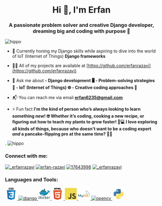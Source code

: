 <h1 align="center">Hi 👋, I'm Erfan</h1>
<h3 align="center">A passionate problem solver and creative Django developer, dreaming big and coding with purpose 🚀</h3>

![hippo](https://i.giphy.com/media/v1.Y2lkPTc5MGI3NjExa3FpNDg4MXY5ZHA1azFrNDVlenFvcjZnbWM0bmt4dW90NjRwdDBwMiZlcD12MV9pbnRlcm5hbF9naWZfYnlfaWQmY3Q9Zw/ZVik7pBtu9dNS/giphy.gif)

- 🌱 Currently honing my Django skills while aspiring to dive into the world of IoT (Internet of Things) **Django frameworks**

- 👨‍💻 All of my projects are available at [https://github.com/erfanrazavi](https://github.com/erfanrazavi)

- 💬 Ask me about **- Django development 🖥️ - Problem-solving strategies 🧩 - IoT (Internet of Things) 🌐 - Creative coding approaches 🎨**

- 📬 You can reach me via email **erfan6235@gmail.com**

- ⚡ Fun fact **I'm the kind of person who’s always looking to learn something new! 🤓 Whether it’s coding, cooking a new recipe, or figuring out how to teach my plants to grow faster! 🌱💻 I love exploring all kinds of things, because who doesn't want to be a coding expert *and* a pancake-flipping pro at the same time? 🥞✨**

.
![hippo](https://media.giphy.com/media/bJ4TVNYNUympPgcpem/giphy.gif?cid=790b7611n94e3feyqt6h9mrugqqtqm5yqfgiyo0nmt9xpkob&ep=v1_gifs_search&rid=giphy.gif&ct=gf)

<h3 align="left">Connect with me:</h3>
<p align="left">
<a href="https://twitter.com/_erfanrazavi" target="blank"><img align="center" src="https://raw.githubusercontent.com/rahuldkjain/github-profile-readme-generator/master/src/images/icons/Social/twitter.svg" alt="_erfanrazavi" height="30" width="40" /></a>
<a href="https://linkedin.com/in/erfan-razavi" target="blank"><img align="center" src="https://raw.githubusercontent.com/rahuldkjain/github-profile-readme-generator/master/src/images/icons/Social/linked-in-alt.svg" alt="erfan-razavi" height="30" width="40" /></a>
<a href="https://stackoverflow.com/users/17643998" target="blank"><img align="center" src="https://raw.githubusercontent.com/rahuldkjain/github-profile-readme-generator/master/src/images/icons/Social/stack-overflow.svg" alt="17643998" height="30" width="40" /></a>
<a href="https://instagram.com/_erfanrazavi" target="blank"><img align="center" src="https://raw.githubusercontent.com/rahuldkjain/github-profile-readme-generator/master/src/images/icons/Social/instagram.svg" alt="_erfanrazavi" height="30" width="40" /></a>
</p>

<h3 align="left">Languages and Tools:</h3>
<p align="left"> <a href="https://www.w3schools.com/css/" target="_blank" rel="noreferrer"> <img src="https://raw.githubusercontent.com/devicons/devicon/master/icons/css3/css3-original-wordmark.svg" alt="css3" width="40" height="40"/> </a> <a href="https://www.djangoproject.com/" target="_blank" rel="noreferrer"> <img src="https://cdn.worldvectorlogo.com/logos/django.svg" alt="django" width="40" height="40"/> </a> <a href="https://www.docker.com/" target="_blank" rel="noreferrer"> <img src="https://raw.githubusercontent.com/devicons/devicon/master/icons/docker/docker-original-wordmark.svg" alt="docker" width="40" height="40"/> </a> <a href="https://www.w3.org/html/" target="_blank" rel="noreferrer"> <img src="https://raw.githubusercontent.com/devicons/devicon/master/icons/html5/html5-original-wordmark.svg" alt="html5" width="40" height="40"/> </a> <a href="https://developer.mozilla.org/en-US/docs/Web/JavaScript" target="_blank" rel="noreferrer"> <img src="https://raw.githubusercontent.com/devicons/devicon/master/icons/javascript/javascript-original.svg" alt="javascript" width="40" height="40"/> </a> <a href="https://www.mysql.com/" target="_blank" rel="noreferrer"> <img src="https://raw.githubusercontent.com/devicons/devicon/master/icons/mysql/mysql-original-wordmark.svg" alt="mysql" width="40" height="40"/> </a> <a href="https://opencv.org/" target="_blank" rel="noreferrer"> <img src="https://www.vectorlogo.zone/logos/opencv/opencv-icon.svg" alt="opencv" width="40" height="40"/> </a> <a href="https://www.python.org" target="_blank" rel="noreferrer"> <img src="https://raw.githubusercontent.com/devicons/devicon/master/icons/python/python-original.svg" alt="python" width="40" height="40"/> </a> </p>
